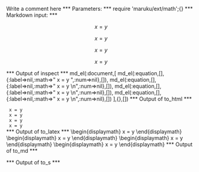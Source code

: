 Write a comment here
*** Parameters: ***
require 'maruku/ext/math';{}
*** Markdown input: ***

$$ x = y $$

$$ x 
= y $$

$$ 
x = y $$

$$ x = y 
$$

*** Output of inspect ***
md_el(:document,[
	md_el(:equation,[],{:label=>nil,:math=>" x = y ",:num=>nil},[]),
	md_el(:equation,[],{:label=>nil,:math=>" x = y \n",:num=>nil},[]),
	md_el(:equation,[],{:label=>nil,:math=>" x = y \n",:num=>nil},[]),
	md_el(:equation,[],{:label=>nil,:math=>" x = y \n",:num=>nil},[])
],{},[])
*** Output of to_html ***
<div class='maruku-equation'><code class='maruku-mathml'> x = y </code><span class='maruku-eq-tex'><code style='display: none'>x = y</code></span></div><div class='maruku-equation'><code class='maruku-mathml'> x = y 
</code><span class='maruku-eq-tex'><code style='display: none'>x = y</code></span></div><div class='maruku-equation'><code class='maruku-mathml'> x = y 
</code><span class='maruku-eq-tex'><code style='display: none'>x = y</code></span></div><div class='maruku-equation'><code class='maruku-mathml'> x = y 
</code><span class='maruku-eq-tex'><code style='display: none'>x = y</code></span></div>
*** Output of to_latex ***
\begin{displaymath}
x = y
\end{displaymath}
\begin{displaymath}
x = y
\end{displaymath}
\begin{displaymath}
x = y
\end{displaymath}
\begin{displaymath}
x = y
\end{displaymath}
*** Output of to_md ***

*** Output of to_s ***

